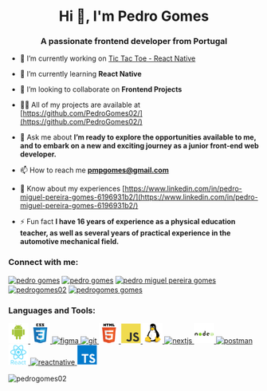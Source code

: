 <h1 align="center">Hi 👋, I'm Pedro Gomes</h1>
<h3 align="center">A passionate frontend developer from Portugal</h3>

- 🔭 I’m currently working on [Tic Tac Toe - React Native](https://github.com/PedroGomes02/TicTacToe_React-Native)

- 🌱 I’m currently learning **React Native**

- 👯 I’m looking to collaborate on **Frontend Projects**

- 👨‍💻 All of my projects are available at [https://github.com/PedroGomes02/](https://github.com/PedroGomes02/)

- 💬 Ask me about **I’m ready to explore the opportunities available to me, and to embark on a new and exciting journey as a junior front-end web developer.**

- 📫 How to reach me **pmpgomes@gmail.com**

- 📄 Know about my experiences [https://www.linkedin.com/in/pedro-miguel-pereira-gomes-6196931b2/](https://www.linkedin.com/in/pedro-miguel-pereira-gomes-6196931b2/)

- ⚡ Fun fact **I have 16 years of experience as a physical education teacher, as well as several years of practical experience in the automotive mechanical field.**

<h3 align="left">Connect with me:</h3>
<p align="left">
<a href="https://codepen.io/pedro gomes" target="blank"><img align="center" src="https://raw.githubusercontent.com/rahuldkjain/github-profile-readme-generator/master/src/images/icons/Social/codepen.svg" alt="pedro gomes" height="30" width="40" /></a>
<a href="https://dev.to/pedro gomes" target="blank"><img align="center" src="https://raw.githubusercontent.com/rahuldkjain/github-profile-readme-generator/master/src/images/icons/Social/devto.svg" alt="pedro gomes" height="30" width="40" /></a>
<a href="https://linkedin.com/in/pedro miguel pereira gomes" target="blank"><img align="center" src="https://raw.githubusercontent.com/rahuldkjain/github-profile-readme-generator/master/src/images/icons/Social/linked-in-alt.svg" alt="pedro miguel pereira gomes" height="30" width="40" /></a>
<a href="https://codesandbox.com/pedrogomes02" target="blank"><img align="center" src="https://raw.githubusercontent.com/rahuldkjain/github-profile-readme-generator/master/src/images/icons/Social/codesandbox.svg" alt="pedrogomes02" height="30" width="40" /></a>
<a href="https://fb.com/pedrogomes gomes" target="blank"><img align="center" src="https://raw.githubusercontent.com/rahuldkjain/github-profile-readme-generator/master/src/images/icons/Social/facebook.svg" alt="pedrogomes gomes" height="30" width="40" /></a>
</p>

<h3 align="left">Languages and Tools:</h3>
<p align="left"> <a href="https://developer.android.com" target="_blank" rel="noreferrer"> <img src="https://raw.githubusercontent.com/devicons/devicon/master/icons/android/android-original-wordmark.svg" alt="android" width="40" height="40"/> </a> <a href="https://www.w3schools.com/css/" target="_blank" rel="noreferrer"> <img src="https://raw.githubusercontent.com/devicons/devicon/master/icons/css3/css3-original-wordmark.svg" alt="css3" width="40" height="40"/> </a> <a href="https://www.figma.com/" target="_blank" rel="noreferrer"> <img src="https://www.vectorlogo.zone/logos/figma/figma-icon.svg" alt="figma" width="40" height="40"/> </a> <a href="https://git-scm.com/" target="_blank" rel="noreferrer"> <img src="https://www.vectorlogo.zone/logos/git-scm/git-scm-icon.svg" alt="git" width="40" height="40"/> </a> <a href="https://www.w3.org/html/" target="_blank" rel="noreferrer"> <img src="https://raw.githubusercontent.com/devicons/devicon/master/icons/html5/html5-original-wordmark.svg" alt="html5" width="40" height="40"/> </a> <a href="https://developer.mozilla.org/en-US/docs/Web/JavaScript" target="_blank" rel="noreferrer"> <img src="https://raw.githubusercontent.com/devicons/devicon/master/icons/javascript/javascript-original.svg" alt="javascript" width="40" height="40"/> </a> <a href="https://www.linux.org/" target="_blank" rel="noreferrer"> <img src="https://raw.githubusercontent.com/devicons/devicon/master/icons/linux/linux-original.svg" alt="linux" width="40" height="40"/> </a> <a href="https://nextjs.org/" target="_blank" rel="noreferrer"> <img src="https://cdn.worldvectorlogo.com/logos/nextjs-2.svg" alt="nextjs" width="40" height="40"/> </a> <a href="https://nodejs.org" target="_blank" rel="noreferrer"> <img src="https://raw.githubusercontent.com/devicons/devicon/master/icons/nodejs/nodejs-original-wordmark.svg" alt="nodejs" width="40" height="40"/> </a> <a href="https://postman.com" target="_blank" rel="noreferrer"> <img src="https://www.vectorlogo.zone/logos/getpostman/getpostman-icon.svg" alt="postman" width="40" height="40"/> </a> <a href="https://reactjs.org/" target="_blank" rel="noreferrer"> <img src="https://raw.githubusercontent.com/devicons/devicon/master/icons/react/react-original-wordmark.svg" alt="react" width="40" height="40"/> </a> <a href="https://reactnative.dev/" target="_blank" rel="noreferrer"> <img src="https://reactnative.dev/img/header_logo.svg" alt="reactnative" width="40" height="40"/> </a> <a href="https://www.typescriptlang.org/" target="_blank" rel="noreferrer"> <img src="https://raw.githubusercontent.com/devicons/devicon/master/icons/typescript/typescript-original.svg" alt="typescript" width="40" height="40"/> </a> </p>

<p><img align="center" src="https://github-readme-stats.vercel.app/api/top-langs?username=pedrogomes02&show_icons=true&locale=en&layout=compact" alt="pedrogomes02" /></p>
